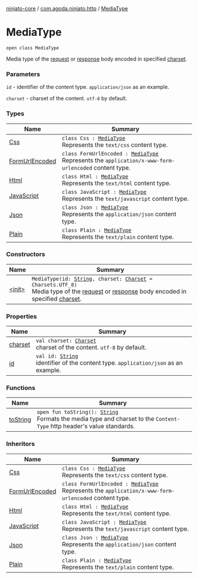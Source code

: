 [ninjato-core](../../index.md) / [com.agoda.ninjato.http](../index.md) / [MediaType](./index.md)

# MediaType

`open class MediaType`

Media type of the [request](../-request/index.md) or [response](../-response/index.md) body encoded in specified
[charset](https://docs.oracle.com/javase/6/docs/api/java/nio/charset/Charset.html).

### Parameters

`id` - identifier of the content type. `application/json` as an example.

`charset` - charset of the content. `utf-8` by default.

### Types

| Name | Summary |
|---|---|
| [Css](-css/index.md) | `class Css : `[`MediaType`](./index.md)<br>Represents the `text/css` content type. |
| [FormUrlEncoded](-form-url-encoded/index.md) | `class FormUrlEncoded : `[`MediaType`](./index.md)<br>Represents the `application/x-www-form-urlencoded` content type. |
| [Html](-html/index.md) | `class Html : `[`MediaType`](./index.md)<br>Represents the `text/html` content type. |
| [JavaScript](-java-script/index.md) | `class JavaScript : `[`MediaType`](./index.md)<br>Represents the `text/javascript` content type. |
| [Json](-json/index.md) | `class Json : `[`MediaType`](./index.md)<br>Represents the `application/json` content type. |
| [Plain](-plain/index.md) | `class Plain : `[`MediaType`](./index.md)<br>Represents the `text/plain` content type. |

### Constructors

| Name | Summary |
|---|---|
| [&lt;init&gt;](-init-.md) | `MediaType(id: `[`String`](https://kotlinlang.org/api/latest/jvm/stdlib/kotlin/-string/index.html)`, charset: `[`Charset`](https://docs.oracle.com/javase/6/docs/api/java/nio/charset/Charset.html)` = Charsets.UTF_8)`<br>Media type of the [request](../-request/index.md) or [response](../-response/index.md) body encoded in specified [charset](https://docs.oracle.com/javase/6/docs/api/java/nio/charset/Charset.html). |

### Properties

| Name | Summary |
|---|---|
| [charset](charset.md) | `val charset: `[`Charset`](https://docs.oracle.com/javase/6/docs/api/java/nio/charset/Charset.html)<br>charset of the content. `utf-8` by default. |
| [id](id.md) | `val id: `[`String`](https://kotlinlang.org/api/latest/jvm/stdlib/kotlin/-string/index.html)<br>identifier of the content type. `application/json` as an example. |

### Functions

| Name | Summary |
|---|---|
| [toString](to-string.md) | `open fun toString(): `[`String`](https://kotlinlang.org/api/latest/jvm/stdlib/kotlin/-string/index.html)<br>Formats the media type and charset to the `Content-Type` http header's value standards. |

### Inheritors

| Name | Summary |
|---|---|
| [Css](-css/index.md) | `class Css : `[`MediaType`](./index.md)<br>Represents the `text/css` content type. |
| [FormUrlEncoded](-form-url-encoded/index.md) | `class FormUrlEncoded : `[`MediaType`](./index.md)<br>Represents the `application/x-www-form-urlencoded` content type. |
| [Html](-html/index.md) | `class Html : `[`MediaType`](./index.md)<br>Represents the `text/html` content type. |
| [JavaScript](-java-script/index.md) | `class JavaScript : `[`MediaType`](./index.md)<br>Represents the `text/javascript` content type. |
| [Json](-json/index.md) | `class Json : `[`MediaType`](./index.md)<br>Represents the `application/json` content type. |
| [Plain](-plain/index.md) | `class Plain : `[`MediaType`](./index.md)<br>Represents the `text/plain` content type. |
